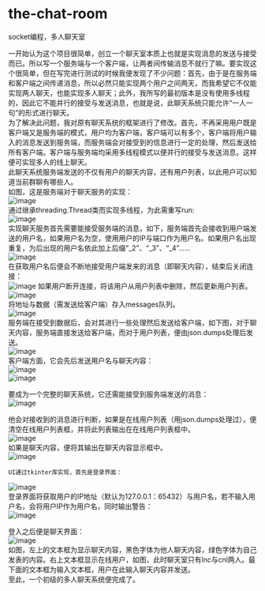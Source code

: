 # the-chat-room
socket编程，多人聊天室  

   一开始认为这个项目很简单，创立一个聊天室本质上也就是实现消息的发送与接受而已。所以写一个服务端与一个客户端，让两者间传输消息不就行了嘛。要实现这个很简单，但在写完进行测试的时候我便发现了不少问题：首先，由于是在服务端和客户端之间传递消息，所以必然只能实现两个用户之间两天，而我希望它不仅能实现两人聊天，也能实现多人聊天；此外，我所写的最初版本是没有使用多线程的，因此它不能并行的接受与发送消息，也就是说，此聊天系统只能允许“一人一句”的形式进行聊天。    
   为了解决此问题，我对原有聊天系统的框架进行了修改。首先，不再采用用户既是客户端又是服务端的模式，用户均为客户端，客户端可以有多个，客户端将用户输入的消息发送到服务端，而服务端会对接受到的信息进行一定的处理，然后发送给所有客户端。客户端与服务端均采用多线程模式以便并行的接受与发送消息。这样便可实现多人的线上聊天。  
    此聊天系统服务端发送的不仅有用户的聊天内容，还有用户列表，以此用户可以知道当前群聊有哪些人。  
    如图，这是服务端对于聊天服务的实现：  
 ![image](https://github.com/PaulDir/the-chat-room/blob/master/picture/1.png)  
通过继承threading.Thread类而实现多线程，为此需重写run:  
 ![image](https://github.com/PaulDir/the-chat-room/blob/master/picture/2.png)  
实现聊天服务首先需要能接受服务端的消息，如下，服务端首先会接收到用户端发送的用户名，如果用户名为空，使用用户的IP与端口作为用户名。如果用户名出现重复，为后出现的用户名依此加上后缀“_2”、“_3”、“_4”……  
 ![image](https://github.com/PaulDir/the-chat-room/blob/master/picture/3.png)  
在获取用户名后便会不断地接受用户端发来的消息（即聊天内容），结束后关闭连接：  
 ![image](https://github.com/PaulDir/the-chat-room/blob/master/picture/4.png)
如果用户断开连接，将该用户从用户列表中删除，然后更新用户列表。
 ![image](https://github.com/PaulDir/the-chat-room/blob/master/picture/5.png)  
将地址与数据（需发送给客户端）存入messages队列。  
 ![image](https://github.com/PaulDir/the-chat-room/blob/master/picture/6.png)  
服务端在接受到数据后，会对其进行一些处理然后发送给客户端，如下图，对于聊天内容，服务端直接发送给客户端，而对于用户列表，便由json.dumps处理后发送。  
 ![image](https://github.com/PaulDir/the-chat-room/blob/master/picture/7.png)  
客户端方面，它会先后发送用户名与聊天内容：  
 ![image](https://github.com/PaulDir/the-chat-room/blob/master/picture/8.png)  
  ![image](https://github.com/PaulDir/the-chat-room/blob/master/picture/9.png)  

要成为一个完整的聊天系统，它还需能接受到服务端发送的消息：  
 ![image](https://github.com/PaulDir/the-chat-room/blob/master/picture/10.png)  

他会对接收到的消息进行判断，如果是在线用户列表（用json.dumps处理过），便清空在线用户列表框，并将此列表输出在在线用户列表框中。  
 ![image](https://github.com/PaulDir/the-chat-room/blob/master/picture/11.png)  
如果是聊天内容，便将其输出在聊天内容显示框中。  
 ![image](https://github.com/PaulDir/the-chat-room/blob/master/picture/12.png)  

    UI通过tkinter库实现，首先是登录界面：  
 ![image](https://github.com/PaulDir/the-chat-room/blob/master/picture/13.png)  
	登录界面将获取用户的IP地址（默认为127.0.0.1：65432）与用户名，若不输入用户名，会将用户IP作为用户名，同时输出警告：  
 ![image](https://github.com/PaulDir/the-chat-room/blob/master/picture/14.png)  
  
登入之后便是聊天界面：  
 ![image](https://github.com/PaulDir/the-chat-room/blob/master/picture/15.png)  
	如图，左上的文本框为显示聊天内容，黑色字体为他人聊天内容，绿色字体为自己发表的内容。右上文本框显示在线用户，如图，此时聊天室只有lnc与cnl两人。最下面的文本框为输入文本框，用户在此输入聊天内容并发送。  
	至此，一个初级的多人聊天系统便完成了。

